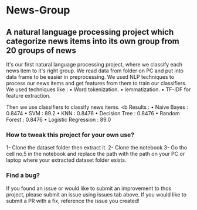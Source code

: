 # News-Group


## A natural language processing project which categorize news items into its own group from 20 groups of news



It's our first natural language processing project, where we classify each news item to it's right group. We read data from folder on PC and put into data frame to be easier in preprocessing. We used NLP techniques to process our news items and get features from them to train our classifiers.
We used techniques like :
• Word tokenization.
• lemmatization.
• TF-IDF for feature extraction.

Then we use classifiers to classify news items.
<b Results :
• Naive Bayes : 0.8474
• SVM : 89.2
• KNN : 0.8476
• Decision Tree : 0.8476
• Random Forest : 0.8476
• Logistic Regression : 89.0
  </b>




### How to tweak this project for your own use?
1- Clone the dataset folder then extract it.
2- Clone the notebook
3- Go tho cell no.5 in the notebook and replace the path with the path on your PC or laptop where your extracted dataset folder exists.



### Find a bug?
If you found an issue or would like to submit an improvement to thos project, please submit an issue using issues tab above. If you would like to submit a PR with a fix, reference the issue you created!

